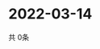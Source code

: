 # 2022-03-14
  共 0条

  <!-- BEGIN -->
  <!-- 最后更新时间Mon Mar 14 2022 14:06:44 GMT+0000 (Coordinated Universal Time) -->
  
  <!-- END -->
  
  